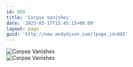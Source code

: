 ```yaml
---
id: 885
title: 'Corpse Vanishes'
date: '2023-03-17T13:45:15+00:00'
layout: page
guid: 'http://new.andydixon.com/?page_id=885'
---
```


![Corpse Vanishes](https://i0.wp.com/assets.g8x2.ldn.idrivee2-23.com/posters/Corpse%20Vanishes%2001.jpg?w=1200&ssl=1 "Corpse Vanishes")  
![Corpse Vanishes](https://i0.wp.com/assets.g8x2.ldn.idrivee2-23.com/posters/Corpse%20Vanishes%2002.jpg?w=1200&ssl=1 "Corpse Vanishes")